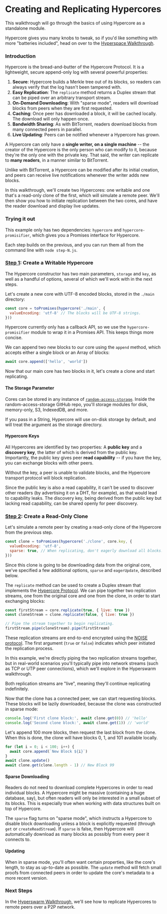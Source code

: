 # Creating and Replicating Hypercores

This walkthrough will go through the basics of using Hypercore as a standalone module. 

Hypercore gives you many knobs to tweak, so if you'd like something with more "batteries included", head on over to the [Hyperspace Walkthrough](/hyperspace).

### Introduction

Hypercore is the bread-and-butter of the Hypercore Protocol. It is a lightweight, secure append-only log with several powerful properties:
1. __Secure__: Hypercore builds a Merkle tree out of its blocks, so readers can always verify that the log hasn't been tampered with. 
2. __Easy Replication__: The `replicate` method returns a Duplex stream that can be piped over an arbitrary transport stream.
3. __On-Demand Downloading__: With "sparse mode", readers will download blocks from peers when they are first requested. 
4. __Caching__: Once peer has downloaded a block, it will be cached locally. The download will only happen once.
5. __Bandwidth Sharing__: As with BitTorrent, readers download blocks from many connected peers in parallel.
6. __Live Updating__: Peers can be notified whenever a Hypercore has grown.

A Hypercore can only have a __single writer, on a single machine__ -- the creator of the Hypercore is the only person who can modify to it, because they're the only one with the private key. That said, the writer can replicate to __many readers__, in a manner similar to BitTorrent.

Unlike with BitTorrent, a Hypercore can be modified after its initial creation, and peers can receive live notifications whenever the writer adds new blocks.

In this walkthrough, we'll create two Hypercores: one writable and one that's a read-only clone of the first, which will simulate a remote peer. We'll then show you how to initiate replication between the two cores, and have the reader download and display live updates.

### Trying it out

This example only has two dependencies: `hypercore` and `hypercore-promisifier`, which gives you a Promises interface for Hypercore.

Each step builds on the previous, and you can run them all from the command line with `node step-N.js`.

### [Step 1](/hypercore/step-1.js): Create a Writable Hypercore 

The Hypercore constructor has two main parameters, `storage` and `key`, as well as a handful of options, several of which we'll work with in the next steps.

Let's create a new core with UTF-8 encoded blocks, stored in the `./main` directory:
```js
const core = toPromises(hypercore('./main', {
  valueEncoding: 'utf-8' // The blocks will be UTF-8 strings.
}))
```

Hypercore currently only has a callback API, so we use the `hypercore-promisifier` module to wrap it in a Promises API. This keeps things more concise.

We can append two new blocks to our core using the `append` method, which accepts either a single block or an Array of blocks:
```js
await core.append(['hello', 'world'])
```

Now that our main core has two blocks in it, let's create a clone and start replicating.

#### The Storage Parameter

Cores can be stored in any instance of [`random-access-storage`](https://github.com/random-access-storage). Inside the random-access-storage GitHub repo, you'll storage modules for disk, memory-only, S3, IndexedDB, and more.

If you pass in a String, Hypercore will use on-disk storage by default, and will treat the argument as the storage directory.

#### Hypercore Keys

All Hypercores are identified by two properties: A __public key__ and a __discovery key__, the latter of which is derived from the public key. Importantly, the public key gives peer __read capability__ -- if you have the key, you can exchange blocks with other peers.

Without the key, a peer is unable to validate blocks, and the Hypercore transport protocol will block replication.

Since the public key is also a read capability, it can't be used to discover other readers (by advertising it on a DHT, for example), as that would lead to capability leaks. The discovery key, being derived from the public key but lacking read capability, can be shared openly for peer discovery.

### [Step 2](/hypercore/step-2.js): Create a Read-Only Clone

Let's simulate a remote peer by creating a read-only clone of the Hypercore from the previous step. 
```js
const clone = toPromises(hypercore('./clone', core.key, {
  valueEncoding: 'utf-8',
  sparse: true, // When replicating, don't eagerly download all blocks.
}))
```

Since this clone is going to be downloading data from the original core, we've specified a few additional options, `sparse` and `eagerUpdate`, described below.

The `replicate` method can be used to create a Duplex stream that implements the [Hypercore Protocol](https://github.com/hypercore-protocol/hypercore-protocol). We can pipe together two replication streams, one from the original core and one from the clone, in order to start exchanging blocks:

```js
const firstStream = core.replicate(true, { live: true })
const cloneStream = clone.replicate(false, { live: true })

// Pipe the stream together to begin replicating.
firstStream.pipe(cloneStream).pipe(firstStream)
```

These replication streams are end-to-end encrypted using the [NOISE protocol](https://noiseprotocol.org/). The first argument (`true` or `false`) indicates which peer initiated the replication process.

In this example, we're directly piping the two replication streams together, but in real-world scenarios you'll typically pipe into network streams (such as TCP or UTP peer connections), which we'll explore in the Hyperswarm walkthrough.

Both replication streams are "live", meaning they'll continue replicating indefinitely.

Now that the clone has a connected peer, we can start requesting blocks. These blocks will be lazily downloaded, because the clone was constructed in sparse mode:
```js
console.log('First clone block:', await clone.get(0)) // 'hello'
console.log('Second clone block:', await clone.get(1)) // 'world'
```

Let's append 100 more blocks, then request the last block from the clone. When this is done, the clone will have blocks 0, 1, and 101 available locally.

```js
for (let i = 0; i < 100; i++) {
  await core.append(`New Block ${i}`)
}
await clone.update()
await clone.get(clone.length - 1) // New Block 99
```

#### Sparse Downloading

Readers do not need to download complete Hypercores in order to read individual blocks. A Hypercore might be massive (containing a huge database, say), but often readers will only be interested in a small subset of its blocks. This is especially true when working with data structures built on top of Hypercore.

The `sparse` flag turns on "sparse mode", which instructs a Hypercore to disable block downloading unless a block is explicitly requested (through `get` or `createReadStream`). If `sparse` is false, then Hypercore will automatically download as many blocks as possibly from every peer it connects to.

#### Updating

When in sparse mode, you'll often want certain properties, like the core's length, to stay as up-to-date as possible. The `update` method will fetch small proofs from connected peers in order to update the core's metadata to a more recent version. 

### Next Steps

In the [Hyperswarm Walkthrough](/hyperswarm), we'll see how to replicate Hypercores to remote peers over a P2P network.
